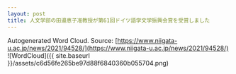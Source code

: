 ```yaml
---
layout: post
title: 人文学部の田邉恵子准教授が第61回ドイツ語学文学振興会賞を受賞しました
---
```

Autogenerated Word Cloud.
Source\: [https://www.niigata-u.ac.jp/news/2021/94528/](https://www.niigata-u.ac.jp/news/2021/94528/)
![WordCloud]({{ site.baseurl }}/assets/c6d56fe265be97d88f6840360b055704.png)